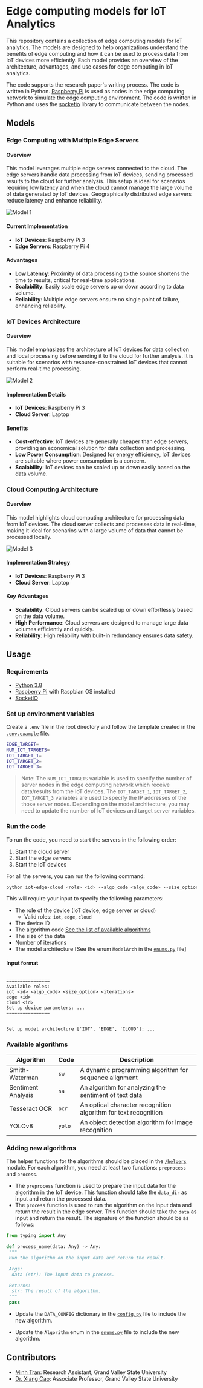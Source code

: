 # Edge computing models for IoT Analytics

This repository contains a collection of edge computing models for IoT analytics. The models are designed to help organizations understand the benefits of edge computing and how it can be used to process data from IoT devices more efficiently. Each model provides an overview of the architecture, advantages, and use cases for edge computing in IoT analytics.

The code supports the research paper's writing process. The code is written in Python. [Raspberry Pi](https://www.raspberrypi.org/) is used as nodes in the edge computing network to simulate the edge computing environment. The code is written in Python and uses the [socketio](https://python-socketio.readthedocs.io/en/latest/) library to communicate between the nodes.

## Models

### Edge Computing with Multiple Edge Servers

#### Overview

This model leverages multiple edge servers connected to the cloud. The edge servers handle data processing from IoT devices, sending processed results to the cloud for further analysis. This setup is ideal for scenarios requiring low latency and when the cloud cannot manage the large volume of data generated by IoT devices. Geographically distributed edge servers reduce latency and enhance reliability.

![Model 1](images/model1.png)

#### Current Implementation

-   **IoT Devices**: Raspberry Pi 3
-   **Edge Servers**: Raspberry Pi 4

#### Advantages

-   **Low Latency**: Proximity of data processing to the source shortens the time to results, critical for real-time applications.
-   **Scalability**: Easily scale edge servers up or down according to data volume.
-   **Reliability**: Multiple edge servers ensure no single point of failure, enhancing reliability.

### IoT Devices Architecture

#### Overview

This model emphasizes the architecture of IoT devices for data collection and local processing before sending it to the cloud for further analysis. It is suitable for scenarios with resource-constrained IoT devices that cannot perform real-time processing.

![Model 2](images/model2.png)

#### Implementation Details

-   **IoT Devices**: Raspberry Pi 3
-   **Cloud Server**: Laptop

#### Benefits

-   **Cost-effective**: IoT devices are generally cheaper than edge servers, providing an economical solution for data collection and processing.
-   **Low Power Consumption**: Designed for energy efficiency, IoT devices are suitable where power consumption is a concern.
-   **Scalability**: IoT devices can be scaled up or down easily based on the data volume.

### Cloud Computing Architecture

#### Overview

This model highlights cloud computing architecture for processing data from IoT devices. The cloud server collects and processes data in real-time, making it ideal for scenarios with a large volume of data that cannot be processed locally.

![Model 3](images/model3.png)

#### Implementation Strategy

-   **IoT Devices**: Raspberry Pi 3
-   **Cloud Server**: Laptop

#### Key Advantages

-   **Scalability**: Cloud servers can be scaled up or down effortlessly based on the data volume.
-   **High Performance**: Cloud servers are designed to manage large data volumes efficiently and quickly.
-   **Reliability**: High reliability with built-in redundancy ensures data safety.

## Usage

### Requirements

-   [Python 3.8](https://www.python.org/downloads/release/python-380/)
-   [Raspberry Pi](https://www.raspberrypi.org/) with Raspbian OS installed
-   [SocketIO](https://python-socketio.readthedocs.io/en/latest/)

### Set up environment variables

Create a `.env` file in the root directory and follow the template created in the [`.env.example`](https://github.com/minhtran241/edge-computing-models/blob/main/.env.example) file.

```bash
EDGE_TARGET=
NUM_IOT_TARGETS=
IOT_TARGET_1=
IOT_TARGET_2=
IOT_TARGET_3=
```

> Note: The `NUM_IOT_TARGETS` variable is used to specify the number of server nodes in the edge computing network which receive data/results from the IoT devices. The `IOT_TARGET_1`, `IOT_TARGET_2`, `IOT_TARGET_3` variables are used to specify the IP addresses of the those server nodes. Depending on the model architecture, you may need to update the number of IoT devices and target server variables.

### Run the code

To run the code, you need to start the servers in the following order:

1. Start the cloud server
2. Start the edge servers
3. Start the IoT devices

For all the servers, you can run the following command:

```bash
python iot-edge-cloud <role> <id> --algo_code <algo_code> --size_option <size_option> --iterations <iterations> --model_arch <model_arch>
```

This will require your input to specify the following parameters:

-   The role of the device (IoT device, edge server or cloud)
    -   Valid roles: `iot`, `edge`, `cloud`
-   The device ID
-   The algorithm code [See the list of available algorithms](#available-algorithms)
-   The size of the data
-   Number of iterations
-   The model architecture [See the enum `ModelArch` in the [`enums.py`](https://github.com/minhtran241/edge-computing-models/blob/main/models/enums.py) file]

#### Input format

```

================
Available roles:
iot <id> <algo_code> <size_option> <iterations>
edge <id>
cloud <id>
Set up device parameters: ...
================

```

```

Set up model architecture ['IOT', 'EDGE', 'CLOUD']: ...

```

### Available algorithms

| Algorithm          | Code   | Description                                                     |
| ------------------ | ------ | --------------------------------------------------------------- |
| Smith-Waterman     | `sw`   | A dynamic programming algorithm for sequence alignment          |
| Sentiment Analysis | `sa`   | An algorithm for analyzing the sentiment of text data           |
| Tesseract OCR      | `ocr`  | An optical character recognition algorithm for text recognition |
| YOLOv8             | `yolo` | An object detection algorithm for image recognition             |

### Adding new algorithms

The helper functions for the algorithms should be placed in the [`/helpers`](https://github.com/minhtran241/edge-computing-models/tree/main/helpers) module. For each algorithm, you need at least two functions: `preprocess` and `process`.

-   The `preprocess` function is used to prepare the input data for the algorithm in the IoT device. This function should take the `data_dir` as input and return the processed data.
-   The `process` function is used to run the algorithm on the input data and return the result in the edge server. This function should take the `data` as input and return the result. The signature of the function should be as follows:

```python
from typing import Any

def process_name(data: Any) -> Any:
 """
 Run the algorithm on the input data and return the result.

 Args:
  data (str): The input data to process.

 Returns:
  str: The result of the algorithm.
 """
 pass
```

-   Update the `DATA_CONFIG` dictionary in the [`config.py`](https://github.com/minhtran241/edge-computing-models/blob/main/config.py) file to include the new algorithm.

-   Update the `Algorithm` enum in the [`enums.py`](https://github.com/minhtran241/edge-computing-models/blob/main/models/enums.py) file to include the new algorithm.

## Contributors

-   [Minh Tran](https://minhtran-nine.vercel.app): Research Assistant, Grand Valley State University
-   [Dr. Xiang Cao](https://www.linkedin.com/in/xiang-cao-15183570/): Associate Professor, Grand Valley State University
